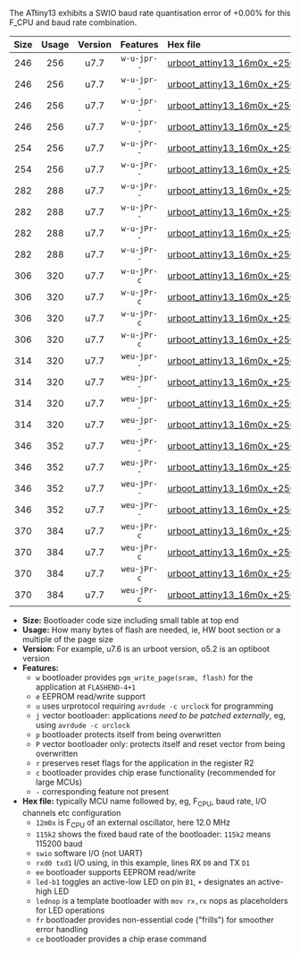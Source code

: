 The ATtiny13 exhibits a SWIO baud rate quantisation error of +0.00% for this F_CPU and baud rate combination.

|Size|Usage|Version|Features|Hex file|
|:-:|:-:|:-:|:-:|:--|
|246|256|u7.7|`w-u-jpr--`|[urboot_attiny13_16m0x_+250k0_swio_rxb0_txb1_led+b2.hex](https://raw.githubusercontent.com/stefanrueger/urboot.hex/main/mcus/attiny13/external_oscillator/fcpu_16m0x/br_+250k0/urboot_attiny13_16m0x_+250k0_swio_rxb0_txb1_led+b2.hex)|
|246|256|u7.7|`w-u-jpr--`|[urboot_attiny13_16m0x_+250k0_swio_rxb0_txb1_lednop.hex](https://raw.githubusercontent.com/stefanrueger/urboot.hex/main/mcus/attiny13/external_oscillator/fcpu_16m0x/br_+250k0/urboot_attiny13_16m0x_+250k0_swio_rxb0_txb1_lednop.hex)|
|246|256|u7.7|`w-u-jpr--`|[urboot_attiny13_16m0x_+250k0_swio_rxb1_txb0_led+b2.hex](https://raw.githubusercontent.com/stefanrueger/urboot.hex/main/mcus/attiny13/external_oscillator/fcpu_16m0x/br_+250k0/urboot_attiny13_16m0x_+250k0_swio_rxb1_txb0_led+b2.hex)|
|246|256|u7.7|`w-u-jpr--`|[urboot_attiny13_16m0x_+250k0_swio_rxb1_txb0_lednop.hex](https://raw.githubusercontent.com/stefanrueger/urboot.hex/main/mcus/attiny13/external_oscillator/fcpu_16m0x/br_+250k0/urboot_attiny13_16m0x_+250k0_swio_rxb1_txb0_lednop.hex)|
|254|256|u7.7|`w-u-jPr--`|[urboot_attiny13_16m0x_+250k0_swio_rxb0_txb1.hex](https://raw.githubusercontent.com/stefanrueger/urboot.hex/main/mcus/attiny13/external_oscillator/fcpu_16m0x/br_+250k0/urboot_attiny13_16m0x_+250k0_swio_rxb0_txb1.hex)|
|254|256|u7.7|`w-u-jPr--`|[urboot_attiny13_16m0x_+250k0_swio_rxb1_txb0.hex](https://raw.githubusercontent.com/stefanrueger/urboot.hex/main/mcus/attiny13/external_oscillator/fcpu_16m0x/br_+250k0/urboot_attiny13_16m0x_+250k0_swio_rxb1_txb0.hex)|
|282|288|u7.7|`w-u-jPr--`|[urboot_attiny13_16m0x_+250k0_swio_rxb0_txb1_led+b2_fr.hex](https://raw.githubusercontent.com/stefanrueger/urboot.hex/main/mcus/attiny13/external_oscillator/fcpu_16m0x/br_+250k0/urboot_attiny13_16m0x_+250k0_swio_rxb0_txb1_led+b2_fr.hex)|
|282|288|u7.7|`w-u-jPr--`|[urboot_attiny13_16m0x_+250k0_swio_rxb0_txb1_lednop_fr.hex](https://raw.githubusercontent.com/stefanrueger/urboot.hex/main/mcus/attiny13/external_oscillator/fcpu_16m0x/br_+250k0/urboot_attiny13_16m0x_+250k0_swio_rxb0_txb1_lednop_fr.hex)|
|282|288|u7.7|`w-u-jPr--`|[urboot_attiny13_16m0x_+250k0_swio_rxb1_txb0_led+b2_fr.hex](https://raw.githubusercontent.com/stefanrueger/urboot.hex/main/mcus/attiny13/external_oscillator/fcpu_16m0x/br_+250k0/urboot_attiny13_16m0x_+250k0_swio_rxb1_txb0_led+b2_fr.hex)|
|282|288|u7.7|`w-u-jPr--`|[urboot_attiny13_16m0x_+250k0_swio_rxb1_txb0_lednop_fr.hex](https://raw.githubusercontent.com/stefanrueger/urboot.hex/main/mcus/attiny13/external_oscillator/fcpu_16m0x/br_+250k0/urboot_attiny13_16m0x_+250k0_swio_rxb1_txb0_lednop_fr.hex)|
|306|320|u7.7|`w-u-jPr-c`|[urboot_attiny13_16m0x_+250k0_swio_rxb0_txb1_led+b2_fr_ce.hex](https://raw.githubusercontent.com/stefanrueger/urboot.hex/main/mcus/attiny13/external_oscillator/fcpu_16m0x/br_+250k0/urboot_attiny13_16m0x_+250k0_swio_rxb0_txb1_led+b2_fr_ce.hex)|
|306|320|u7.7|`w-u-jPr-c`|[urboot_attiny13_16m0x_+250k0_swio_rxb0_txb1_lednop_fr_ce.hex](https://raw.githubusercontent.com/stefanrueger/urboot.hex/main/mcus/attiny13/external_oscillator/fcpu_16m0x/br_+250k0/urboot_attiny13_16m0x_+250k0_swio_rxb0_txb1_lednop_fr_ce.hex)|
|306|320|u7.7|`w-u-jPr-c`|[urboot_attiny13_16m0x_+250k0_swio_rxb1_txb0_led+b2_fr_ce.hex](https://raw.githubusercontent.com/stefanrueger/urboot.hex/main/mcus/attiny13/external_oscillator/fcpu_16m0x/br_+250k0/urboot_attiny13_16m0x_+250k0_swio_rxb1_txb0_led+b2_fr_ce.hex)|
|306|320|u7.7|`w-u-jPr-c`|[urboot_attiny13_16m0x_+250k0_swio_rxb1_txb0_lednop_fr_ce.hex](https://raw.githubusercontent.com/stefanrueger/urboot.hex/main/mcus/attiny13/external_oscillator/fcpu_16m0x/br_+250k0/urboot_attiny13_16m0x_+250k0_swio_rxb1_txb0_lednop_fr_ce.hex)|
|314|320|u7.7|`weu-jpr--`|[urboot_attiny13_16m0x_+250k0_swio_rxb0_txb1_ee_led+b2.hex](https://raw.githubusercontent.com/stefanrueger/urboot.hex/main/mcus/attiny13/external_oscillator/fcpu_16m0x/br_+250k0/urboot_attiny13_16m0x_+250k0_swio_rxb0_txb1_ee_led+b2.hex)|
|314|320|u7.7|`weu-jpr--`|[urboot_attiny13_16m0x_+250k0_swio_rxb0_txb1_ee_lednop.hex](https://raw.githubusercontent.com/stefanrueger/urboot.hex/main/mcus/attiny13/external_oscillator/fcpu_16m0x/br_+250k0/urboot_attiny13_16m0x_+250k0_swio_rxb0_txb1_ee_lednop.hex)|
|314|320|u7.7|`weu-jpr--`|[urboot_attiny13_16m0x_+250k0_swio_rxb1_txb0_ee_led+b2.hex](https://raw.githubusercontent.com/stefanrueger/urboot.hex/main/mcus/attiny13/external_oscillator/fcpu_16m0x/br_+250k0/urboot_attiny13_16m0x_+250k0_swio_rxb1_txb0_ee_led+b2.hex)|
|314|320|u7.7|`weu-jpr--`|[urboot_attiny13_16m0x_+250k0_swio_rxb1_txb0_ee_lednop.hex](https://raw.githubusercontent.com/stefanrueger/urboot.hex/main/mcus/attiny13/external_oscillator/fcpu_16m0x/br_+250k0/urboot_attiny13_16m0x_+250k0_swio_rxb1_txb0_ee_lednop.hex)|
|346|352|u7.7|`weu-jPr--`|[urboot_attiny13_16m0x_+250k0_swio_rxb0_txb1_ee_led+b2_fr.hex](https://raw.githubusercontent.com/stefanrueger/urboot.hex/main/mcus/attiny13/external_oscillator/fcpu_16m0x/br_+250k0/urboot_attiny13_16m0x_+250k0_swio_rxb0_txb1_ee_led+b2_fr.hex)|
|346|352|u7.7|`weu-jPr--`|[urboot_attiny13_16m0x_+250k0_swio_rxb0_txb1_ee_lednop_fr.hex](https://raw.githubusercontent.com/stefanrueger/urboot.hex/main/mcus/attiny13/external_oscillator/fcpu_16m0x/br_+250k0/urboot_attiny13_16m0x_+250k0_swio_rxb0_txb1_ee_lednop_fr.hex)|
|346|352|u7.7|`weu-jPr--`|[urboot_attiny13_16m0x_+250k0_swio_rxb1_txb0_ee_led+b2_fr.hex](https://raw.githubusercontent.com/stefanrueger/urboot.hex/main/mcus/attiny13/external_oscillator/fcpu_16m0x/br_+250k0/urboot_attiny13_16m0x_+250k0_swio_rxb1_txb0_ee_led+b2_fr.hex)|
|346|352|u7.7|`weu-jPr--`|[urboot_attiny13_16m0x_+250k0_swio_rxb1_txb0_ee_lednop_fr.hex](https://raw.githubusercontent.com/stefanrueger/urboot.hex/main/mcus/attiny13/external_oscillator/fcpu_16m0x/br_+250k0/urboot_attiny13_16m0x_+250k0_swio_rxb1_txb0_ee_lednop_fr.hex)|
|370|384|u7.7|`weu-jPr-c`|[urboot_attiny13_16m0x_+250k0_swio_rxb0_txb1_ee_led+b2_fr_ce.hex](https://raw.githubusercontent.com/stefanrueger/urboot.hex/main/mcus/attiny13/external_oscillator/fcpu_16m0x/br_+250k0/urboot_attiny13_16m0x_+250k0_swio_rxb0_txb1_ee_led+b2_fr_ce.hex)|
|370|384|u7.7|`weu-jPr-c`|[urboot_attiny13_16m0x_+250k0_swio_rxb0_txb1_ee_lednop_fr_ce.hex](https://raw.githubusercontent.com/stefanrueger/urboot.hex/main/mcus/attiny13/external_oscillator/fcpu_16m0x/br_+250k0/urboot_attiny13_16m0x_+250k0_swio_rxb0_txb1_ee_lednop_fr_ce.hex)|
|370|384|u7.7|`weu-jPr-c`|[urboot_attiny13_16m0x_+250k0_swio_rxb1_txb0_ee_led+b2_fr_ce.hex](https://raw.githubusercontent.com/stefanrueger/urboot.hex/main/mcus/attiny13/external_oscillator/fcpu_16m0x/br_+250k0/urboot_attiny13_16m0x_+250k0_swio_rxb1_txb0_ee_led+b2_fr_ce.hex)|
|370|384|u7.7|`weu-jPr-c`|[urboot_attiny13_16m0x_+250k0_swio_rxb1_txb0_ee_lednop_fr_ce.hex](https://raw.githubusercontent.com/stefanrueger/urboot.hex/main/mcus/attiny13/external_oscillator/fcpu_16m0x/br_+250k0/urboot_attiny13_16m0x_+250k0_swio_rxb1_txb0_ee_lednop_fr_ce.hex)|

- **Size:** Bootloader code size including small table at top end
- **Usage:** How many bytes of flash are needed, ie, HW boot section or a multiple of the page size
- **Version:** For example, u7.6 is an urboot version, o5.2 is an optiboot version
- **Features:**
  + `w` bootloader provides `pgm_write_page(sram, flash)` for the application at `FLASHEND-4+1`
  + `e` EEPROM read/write support
  + `u` uses urprotocol requiring `avrdude -c urclock` for programming
  + `j` vector bootloader: applications *need to be patched externally*, eg, using `avrdude -c urclock`
  + `p` bootloader protects itself from being overwritten
  + `P` vector bootloader only: protects itself and reset vector from being overwritten
  + `r` preserves reset flags for the application in the register R2
  + `c` bootloader provides chip erase functionality (recommended for large MCUs)
  + `-` corresponding feature not present
- **Hex file:** typically MCU name followed by, eg, F<sub>CPU</sub>, baud rate, I/O channels etc configuration
  + `12m0x` is F<sub>CPU</sub> of an external oscillator, here 12.0 MHz
  + `115k2` shows the fixed baud rate of the bootloader: `115k2` means 115200 baud
  + `swio` software I/O (not UART)
  + `rxd0 txd1` I/O using, in this example, lines RX `D0` and TX `D1`
  + `ee` bootloader supports EEPROM read/write
  + `led-b1` toggles an active-low LED on pin `B1`, `+` designates an active-high LED
  + `lednop` is a template bootloader with `mov rx,rx` nops as placeholders for LED operations
  + `fr` bootloader provides non-essential code ("frills") for smoother error handling
  + `ce` bootloader provides a chip erase command
